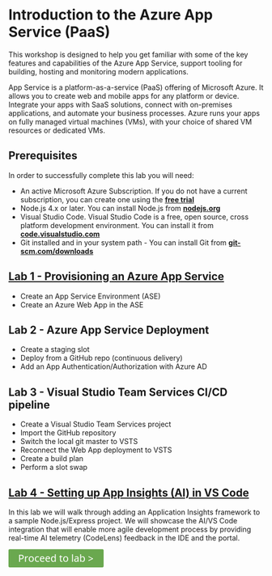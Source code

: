 # Introduction to the **Azure App Service** (PaaS)

This workshop is designed to help you get familiar with some of the key features and capabilities of the Azure App Service, support tooling for building, hosting and monitoring modern applications.

App Service is a platform-as-a-service (PaaS) offering of Microsoft Azure. It allows you to create web and mobile apps for any platform or device. Integrate your apps with SaaS solutions, connect with on-premises applications, and automate your business processes. Azure runs your apps on fully managed virtual machines (VMs), with your choice of shared VM resources or dedicated VMs.

## Prerequisites

In order to successfully complete this lab you will need:

- An active Microsoft Azure Subscription.  If you do not have a current subscription, you can create one using the **[free trial](https://azure.microsoft.com/en-us/free/)**
- Node.js 4.x or later.  You can install Node.js from **[nodejs.org](https://nodejs.org/en/)**
- Visual Studio Code. Visual Studio Code is a free, open source, cross platform development environment.  You can install it from **[code.visualstudio.com](http://code.visualstudio.com)**
- Git installed and in your system path - You can install Git from **[git-scm.com/downloads](https://git-scm.com/downloads)**

## [Lab 1 - Provisioning an Azure App Service](/lab1)

* Create an App Service Environment (ASE)
* Create an Azure Web App in the ASE

## Lab 2 - Azure App Service Deployment

* Create a staging slot
* Deploy from a GitHub repo (continuous delivery)
* Add an App Authentication/Authorization with Azure AD

## Lab 3 - Visual Studio Team Services CI/CD pipeline

* Create a Visual Studio Team Services project
* Import the GitHub repository
* Switch the local git master to VSTS
* Reconnect the Web App deployment to VSTS
* Create a build plan
* Perform a slot swap

## [Lab 4 - Setting up App Insights (AI) in VS Code](/lab4)

In this lab we will walk through adding an  Application Insights framework to a sample  Node.js/Express project. We will showcase the AI/VS Code integration that will enable more agile development process by providing real-time AI telemetry (CodeLens) feedback in the IDE and the portal.

[![Proceed to lab4](/images/button_proceed-to-lab.png)](/lab4)